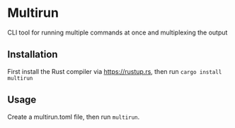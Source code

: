 # Multirun

CLI tool for running multiple commands at once and multiplexing the output

## Installation

First install the Rust compiler via https://rustup.rs, then run `cargo install multirun`

## Usage

Create a multirun.toml file, then run `multirun`.